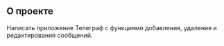 ## О проекте

Написать приложение Телеграф с функциями добавления, удаления и редактирования сообщений.
